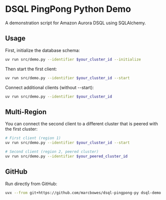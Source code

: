 # DSQL PingPong Python Demo

A demonstration script for Amazon Aurora DSQL using SQLAlchemy.

## Usage

First, initialize the database schema:
```bash
uv run src/demo.py --identifier $your_cluster_id --initialize
```

Then start the first client:
```bash
uv run src/demo.py --identifier $your_cluster_id --start
```

Connect additional clients (without --start):
```bash
uv run src/demo.py --identifier $your_cluster_id
```

## Multi-Region

You can connect the second client to a different cluster that is peered with the first cluster:

```bash
# First client (region 1)
uv run src/demo.py --identifier $your_cluster_id --start

# Second client (region 2, peered cluster)
uv run src/demo.py --identifier $your_peered_cluster_id
```

## GitHub

Run directly from GitHub:
```bash
uvx --from git+https://github.com/marcbowes/dsql-pingpong-py dsql-demo --identifier $your_cluster_id --start
```
